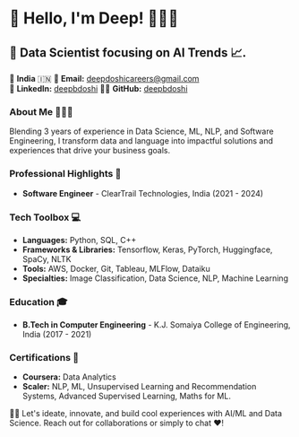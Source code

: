 # 👋 Hello, I'm Deep! 👨🏻‍💼

## 🚀 Data Scientist focusing on AI Trends 📈.

📍 **India** 🇮🇳
📧 **Email:** [deepdoshicareers@gmail.com](mailto:deepdoshicareers@gmail.com)  
🔗 **LinkedIn:** [deepbdoshi](https://www.linkedin.com/in/deepbdoshi/)
👨‍💻 **GitHub:** [deepbdoshi](https://github.com/deepbdoshi)


### About Me 👨🏻‍💻
Blending 3 years of experience in Data Science, ML, NLP, and Software Engineering, I transform data and language into impactful solutions and experiences that drive your business goals.


### Professional Highlights 🌟
- **Software Engineer** - ClearTrail Technologies, India (2021 - 2024)


### Tech Toolbox 💻
- **Languages:** Python, SQL, C++
- **Frameworks & Libraries:** Tensorflow, Keras, PyTorch, Huggingface, SpaCy, NLTK
- **Tools:** AWS, Docker, Git, Tableau, MLFlow, Dataiku 
- **Specialties:** Image Classification, Data Science, NLP, Machine Learning

### Education 🎓
- **B.Tech in Computer Engineering** - K.J. Somaiya College of Engineering, India (2017 - 2021)

### Certifications 📜
- **Coursera:** Data Analytics
- **Scaler:** NLP, ML, Unsupervised Learning and Recommendation Systems, Advanced Supervised Learning, Maths for ML.

🤝🏻 Let's ideate, innovate, and build cool experiences with AI/ML and Data Science. Reach out for collaborations or simply to chat ♥!

